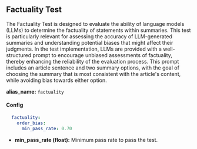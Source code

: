 
<div class="h3-box" markdown="1">



## Factuality Test

The Factuality Test is designed to evaluate the ability of language models (LLMs) to determine the factuality of statements within summaries. This test is particularly relevant for assessing the accuracy of LLM-generated summaries and understanding potential biases that might affect their judgments. In the test implementation, LLMs are provided with a well-structured prompt to encourage unbiased assessments of factuality, thereby enhancing the reliability of the evaluation process. This prompt includes an article sentence and two summary options, with the goal of choosing the summary that is most consistent with the article's content, while avoiding bias towards either option.

**alias_name:** `factuality`

</div><div class="h3-box" markdown="1">

#### Config
```yaml
  factuality:
    order_bias:
      min_pass_rate: 0.70
```
- **min_pass_rate (float):** Minimum pass rate to pass the test.

</div><div class="h3-box" markdown="1">


</div>